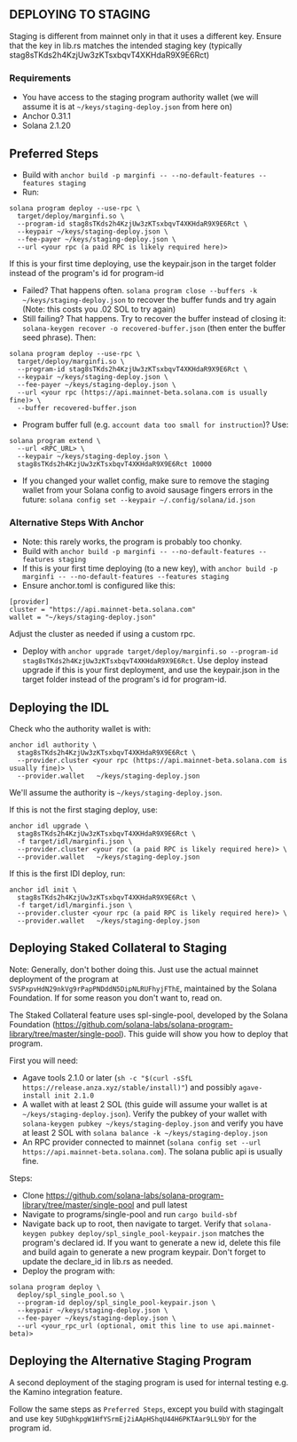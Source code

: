 ## DEPLOYING TO STAGING

Staging is different from mainnet only in that it uses a different key. Ensure that the key in lib.rs matches the intended staging key (typically stag8sTKds2h4KzjUw3zKTsxbqvT4XKHdaR9X9E6Rct)

### Requirements

- You have access to the staging program authority wallet (we will assume it is at `~/keys/staging-deploy.json` from here on)
- Anchor 0.31.1
- Solana 2.1.20

## Preferred Steps

- Build with `anchor build -p marginfi -- --no-default-features --features staging`
- Run:

```
solana program deploy --use-rpc \
  target/deploy/marginfi.so \
  --program-id stag8sTKds2h4KzjUw3zKTsxbqvT4XKHdaR9X9E6Rct \
  --keypair ~/keys/staging-deploy.json \
  --fee-payer ~/keys/staging-deploy.json \
  --url <your rpc (a paid RPC is likely required here)>
```

If this is your first time deploying, use the keypair.json in the target folder instead of the program's id for program-id

- Failed? That happens often. `solana program close --buffers -k ~/keys/staging-deploy.json` to recover the buffer funds and try again (Note: this costs you .02 SOL to try again)
- Still failing? That happens. Try to recover the buffer instead of closing it: `solana-keygen recover -o recovered-buffer.json` (then enter the buffer seed phrase). Then:

```
solana program deploy --use-rpc \
  target/deploy/marginfi.so \
  --program-id stag8sTKds2h4KzjUw3zKTsxbqvT4XKHdaR9X9E6Rct \
  --keypair ~/keys/staging-deploy.json \
  --fee-payer ~/keys/staging-deploy.json \
  --url <your rpc (https://api.mainnet-beta.solana.com is usually fine)> \
  --buffer recovered-buffer.json
```

- Program buffer full (e.g. `account data too small for instruction`)? Use:

```
solana program extend \
  --url <RPC_URL> \
  --keypair ~/keys/staging-deploy.json \
  stag8sTKds2h4KzjUw3zKTsxbqvT4XKHdaR9X9E6Rct 10000
```

- If you changed your wallet config, make sure to remove the staging wallet from your Solana config to avoid sausage fingers errors in the future: `solana config set --keypair ~/.config/solana/id.json`

### Alternative Steps With Anchor

- Note: this rarely works, the program is probably too chonky.
- Build with `anchor build -p marginfi -- --no-default-features --features staging`
- If this is your first time deploying (to a new key), with `anchor build -p marginfi -- --no-default-features --features staging`
- Ensure anchor.toml is configured like this:

```
[provider]
cluster = "https://api.mainnet-beta.solana.com"
wallet = "~/keys/staging-deploy.json"
```

Adjust the cluster as needed if using a custom rpc.

- Deploy with `anchor upgrade target/deploy/marginfi.so --program-id stag8sTKds2h4KzjUw3zKTsxbqvT4XKHdaR9X9E6Rct`. Use deploy instead upgrade if this is your first deployment, and use the keypair.json in the target folder instead of the program's id for program-id.

## Deploying the IDL

Check who the authority wallet is with:

```
anchor idl authority \
  stag8sTKds2h4KzjUw3zKTsxbqvT4XKHdaR9X9E6Rct \
  --provider.cluster <your rpc (https://api.mainnet-beta.solana.com is usually fine)> \
  --provider.wallet   ~/keys/staging-deploy.json
```

We'll assume the authority is `~/keys/staging-deploy.json`.

If this is not the first staging deploy, use:

```
anchor idl upgrade \
  stag8sTKds2h4KzjUw3zKTsxbqvT4XKHdaR9X9E6Rct \
  -f target/idl/marginfi.json \
  --provider.cluster <your rpc (a paid RPC is likely required here)> \
  --provider.wallet   ~/keys/staging-deploy.json
```

If this is the first IDl deploy, run:

```
anchor idl init \
  stag8sTKds2h4KzjUw3zKTsxbqvT4XKHdaR9X9E6Rct \
  -f target/idl/marginfi.json \
  --provider.cluster <your rpc (a paid RPC is likely required here)> \
  --provider.wallet   ~/keys/staging-deploy.json
```

## Deploying Staked Collateral to Staging

Note: Generally, don't bother doing this. Just use the actual mainnet deployment of the program at `SVSPxpvHdN29nkVg9rPapPNDddN5DipNLRUFhyjFThE`, maintained by the Solana Foundation. If for some reason you don't want to, read on.

The Staked Collateral feature uses spl-single-pool, developed by the Solana Foundation (https://github.com/solana-labs/solana-program-library/tree/master/single-pool). This guide will show you how to deploy that program.

First you will need:

- Agave tools 2.1.0 or later (`sh -c "$(curl -sSfL https://release.anza.xyz/stable/install)"`) and possibly `agave-install init 2.1.0`
- A wallet with at least 2 SOL (this guide will assume your wallet is at `~/keys/staging-deploy.json`). Verify the pubkey of your wallet with `solana-keygen pubkey ~/keys/staging-deploy.json` and verify you have at least 2 SOL with `solana balance -k ~/keys/staging-deploy.json`
- An RPC provider connected to mainnet (`solana config set --url https://api.mainnet-beta.solana.com`). The solana public api is usually fine.

Steps:

- Clone https://github.com/solana-labs/solana-program-library/tree/master/single-pool and pull latest
- Navigate to programs/single-pool and run `cargo build-sbf`
- Navigate back up to root, then navigate to target. Verify that `solana-keygen pubkey deploy/spl_single_pool-keypair.json` matches the program's declared id. If you want to generate a new id, delete this file and build again to generate a new program keypair. Don't forget to update the declare_id in lib.rs as needed.
- Deploy the program with:

```
solana program deploy \
  deploy/spl_single_pool.so \
  --program-id deploy/spl_single_pool-keypair.json \
  --keypair ~/keys/staging-deploy.json \
  --fee-payer ~/keys/staging-deploy.json \
  --url <your_rpc_url (optional, omit this line to use api.mainnet-beta)>
```

## Deploying the Alternative Staging Program

A second deployment of the staging program is used for internal testing e.g. the Kamino integration feature.

Follow the same steps as `Preferred Steps`, except you build with stagingalt and use key
`5UDghkpgW1HfYSrmEj2iAApHShqU44H6PKTAar9LL9bY` for the program id.
